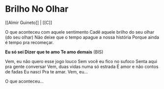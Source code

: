 # Brilho No Olhar

[[Almir Guineto]] | [[C]]

O que aconteceu com aquele sentimento
Cadê aquele brilho do seu olhar (do seu olhar)
Não deixe que o tempo apague a nossa história
Porque ainda é tempo pra recomeçar.

**Eu só sei
Dizer que te amo
Te amo demais** (BIS)

Vem, eu não quero esse jogo louco
Sem você eu fico no sufoco
Senta aqui pra gente conversar
Vem, duas vidas numa só estrada
É amor e não contos de fadas
Eu nasci
Pra te amar.
Vem, eu...

O que aconteceu...